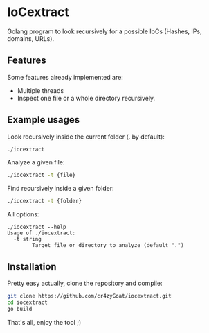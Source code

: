 # IoCextract

Golang program to look recursively for a possible IoCs (Hashes, IPs, domains, URLs).

## Features

Some features already implemented are:
- Multiple threads
- Inspect one file or a whole directory recursively.

## Example usages

Look recursively inside the current folder (. by default):

```bash
./iocextract
```

Analyze a given file:

```bash
./iocextract -t {file}
```

Find recursively inside a given folder:

```bash
./iocextract -t {folder}
```

All options:

```
./iocextract --help
Usage of ./iocextract:
  -t string
    	Target file or directory to analyze (default ".")
```

## Installation

Pretty easy actually, clone the repository and compile:

```bash
git clone https://github.com/cr4zyGoat/iocextract.git
cd iocextract
go build
```

That's all, enjoy the tool ;)

